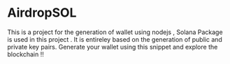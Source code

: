 # AirdropSOL
This is a project for the generation of wallet using nodejs , Solana Package is used in this project .
It is entireley based on the generation of public and private key pairs.
Generate your wallet using this snippet and explore the blockchain !!
